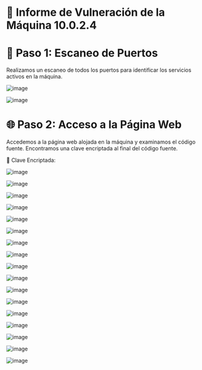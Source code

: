 # 🎯 Informe de Vulneración de la Máquina 10.0.2.4
# 🚀 Paso 1: Escaneo de Puertos
Realizamos un escaneo de todos los puertos para identificar los servicios activos en la máquina.


![image](https://github.com/user-attachments/assets/ff412655-2084-4cdd-8441-2985d1900256)

![image](https://github.com/user-attachments/assets/b1b128b9-a06f-4da5-b517-38fe08045b19)

# 🌐 Paso 2: Acceso a la Página Web
Accedemos a la página web alojada en la máquina y examinamos el código fuente. Encontramos una clave encriptada al final del código fuente.

🔐 Clave Encriptada:

![image](https://github.com/user-attachments/assets/ea4d661f-d073-42b3-b331-972ac3af91c0)

![image](https://github.com/user-attachments/assets/c828b24e-fc00-4827-a4f8-8c97cf42ebd9)

![image](https://github.com/user-attachments/assets/3924e332-afac-454d-99bf-39ecabbd6d10)

![image](https://github.com/user-attachments/assets/0bceda66-add5-4628-a1d7-071bdb52fe35)

![image](https://github.com/user-attachments/assets/cfe0d12f-834a-4dc7-93c2-02680e4413ba)

![image](https://github.com/user-attachments/assets/1b187aa1-0276-4df4-bcc2-042d60207ba3)

![image](https://github.com/user-attachments/assets/f22875dd-e5ca-47a8-9631-f5097d370225)

![image](https://github.com/user-attachments/assets/6b47536a-834b-4231-8916-f39b7034f0a1)

![image](https://github.com/user-attachments/assets/4abe10d3-f1ae-40cc-8d00-bfee8a3a54ed)

![image](https://github.com/user-attachments/assets/f0240078-c108-42de-9cf6-bd9b62e29dee)

![image](https://github.com/user-attachments/assets/a9dc791e-c27c-4c17-9d09-0196296242bf)

![image](https://github.com/user-attachments/assets/72269eb1-a854-4acc-9b95-a16037382e0f)

![image](https://github.com/user-attachments/assets/f64a38aa-5254-43f4-afcd-d0ac8e74359c)

![image](https://github.com/user-attachments/assets/bd990cdb-35af-4d3b-9330-1cc65f5f4112)

![image](https://github.com/user-attachments/assets/745aead0-015d-4d21-87c7-5368299aa8df)

![image](https://github.com/user-attachments/assets/d6a0d02e-8f87-4351-afe7-36afd44d0420)

![image](https://github.com/user-attachments/assets/ddbf042b-de80-4d19-b3d1-f5f617a332f6)






